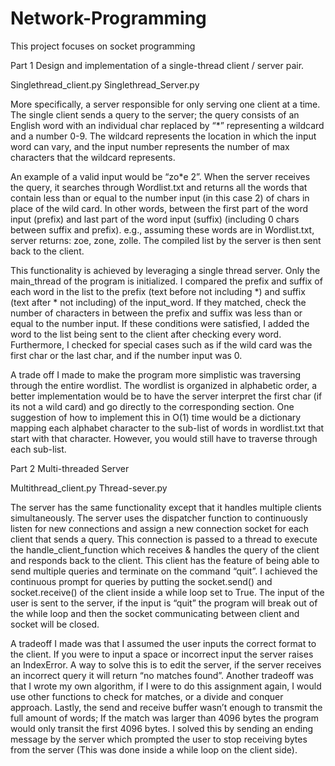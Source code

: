 # Network-Programming
This project focuses on socket programming

Part 1 Design and implementation of a single-thread client / server pair.

Singlethread_client.py
Singlethread_Server.py

More specifically, a server responsible for only serving one client at a time. The single client sends a query to the server; the query consists of an English word with an individual char replaced by “*” representing a wildcard and a number 0-9. The wildcard represents the location in which the input word can vary, and the input number represents the number of max characters that the wildcard represents. 

An example of a valid input would be “zo*e 2”. When the server receives the query, it searches through Wordlist.txt and returns all the words that contain less than or equal to the number input (in this case 2) of chars in place of the wild card. In other words, between the first part of the word input (prefix) and last part of the word input (suffix) (including 0 chars between suffix and prefix).  e.g., assuming these words are in Wordlist.txt, server returns: zoe, zone, zolle. The compiled list by the server is then sent back to the client. 

This functionality is achieved by leveraging a single thread server. Only the main_thread of the program is initialized. I compared the prefix and suffix of each word in the list to the prefix (text before not including *) and suffix (text after * not including) of the input_word. If they matched, check the number of characters in between the prefix and suffix was less than or equal to the number input. If these conditions were satisfied, I added the word to the list being sent to the client after checking every word. Furthermore, I checked for special cases such as if the wild card was the first char or the last char, and if the number input was 0. 

A trade off I made to make the program more simplistic was traversing through the entire wordlist. The wordlist is organized in alphabetic order, a better implementation would be to have the server interpret the first char (if its not a wild card) and go directly to the corresponding section. One suggestion of how to implement this in O(1) time would be a dictionary mapping each alphabet character to the sub-list of words in wordlist.txt that start with that character. However, you would still have to traverse through each sub-list. 

Part 2 Multi-threaded Server

Multithread_client.py
Thread-sever.py

The server has the same functionality except that it handles multiple clients simultaneously. The server uses the dispatcher function to continuously listen for new connections and assign a new connection socket for each client that sends a query. This connection is passed to a thread to execute the handle_client_function which receives & handles the query of the client and responds back to the client. This client has the feature of being able to send multiple queries and terminate on the command “quit”. I achieved the continuous prompt for queries by putting the socket.send() and socket.receive() of the client inside a while loop set to True. The input of the user is sent to the server, if the input is “quit” the program will break out of the while loop and then the socket communicating between client and socket will be closed.

A tradeoff I made was that I assumed the user inputs the correct format to the client. If you were to input a space or incorrect input the server raises an IndexError. A way to solve this is to edit the server, if the server receives an incorrect query it will return “no matches found”. Another tradeoff was that I wrote my own algorithm, if I were to do this assignment again, I would use other functions to check for matches, or a divide and conquer approach. Lastly, the send and receive buffer wasn’t enough to transmit the full amount of words; If the match was larger than 4096 bytes the program would only transit the first 4096 bytes. I solved this by sending an ending message by the server which prompted the user to stop receiving bytes from the server (This was done inside a while loop on the client side).

	
